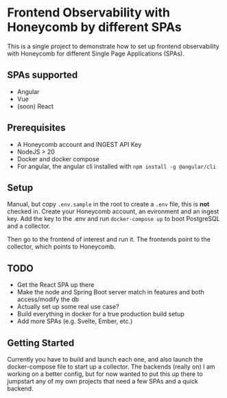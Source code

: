 # Frontend Observability with Honeycomb by different SPAs

This is a single project to demonstrate how to set up frontend observability with Honeycomb for different Single Page Applications (SPAs).

## SPAs supported

* Angular
* Vue
* (soon) React

## Prerequisites

* A Honeycomb account and INGEST API Key
* NodeJS > 20
* Docker and docker compose
* For angular, the angular cli installed with `npm install -g @angular/cli`

## Setup

Manual, but copy `.env.sample` in the root to create a `.env` file, this is **not** checked in. Create your Honeycomb account, an evironment and an ingest key. Add the key to the .env and run `docker-compose up` to boot PostgreSQL and a collector.

Then go to the frontend of interest and run it. The frontends point to the collector, which points to Honeycomb.

## TODO

* Get the React SPA up there
* Make the node and Spring Boot server match in features and both access/modify the db
* Actually set up some real use case?
* Build everything in docker for a true production build setup
* Add more SPAs (e.g. Svelte, Ember, etc.)

## Getting Started

Currently you have to build and launch each one, and also launch the docker-compose file to start up a collector. The backends (really on) I am working on a better config, but for now wanted to put this up there to jumpstart any of my own projects that need a few SPAs and a quick backend.


